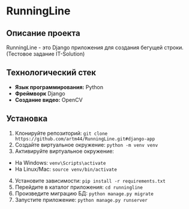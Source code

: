 ﻿# RunningLine
 
## Описание проекта
RunningLine - это Django приложения для создания бегущей строки.
(Тестовое задание IT-Solution)

## Технологический стек
- **Язык программирования:** Python
- **Фреймворк** Django
- **Создание видео:** OpenCV 

## Установка
1. Клонируйте репозиторий: `git clone https://github.com/artm44/RunningLine.git#django-app`
2. Создайте виртуальное окружение: `python -m venv venv`
3. Активируйте виртуальное окружение:
- На Windows: `venv\Scripts\activate`
- На Linux/Mac: `source venv/bin/activate`
4. Установите зависимости: `pip install -r requirements.txt`
5. Перейдите в каталог приложения: `cd runningline`
6. Произведите миграцию БД: `python manage.py migrate` 
7. Запустите приложение: `python manage.py runserver`
